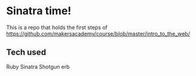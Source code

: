 Sinatra time! 
=======


This is a repo that holds the first steps of https://github.com/makersacademy/course/blob/master/intro_to_the_web/


Tech used
------
Ruby
Sinatra
Shotgun
erb